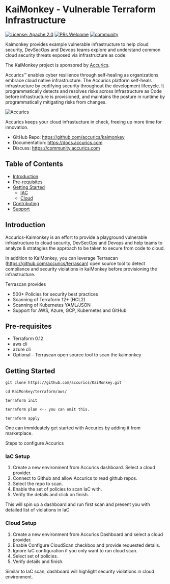 # KaiMonkey - Vulnerable Terraform Infrastructure 

[![License: Apache 2.0](https://img.shields.io/badge/license-Apache%202-blue)](https://github.com/accurics/terrascan/blob/master/LICENSE)
[![PRs Welcome](https://img.shields.io/badge/PRs-welcome-brightgreen.svg)](https://github.com/accurics/KaiMonkey/pulls)
[![community](https://img.shields.io/discourse/status?server=https%3A%2F%2Fcommunity.accurics.com)](https://community.accurics.com)

Kaimonkey provides example vulnerable infrastructure to help cloud security, DevSecOps and Devops teams explore and understand common cloud security threats exposed via infrastructure as code.

The KaiMonkey project is sponsored by [Accurics](https://www.accurics.com/).

Accurics™ enables cyber resilience through self-healing as organizations embrace cloud native infrastructure. The Accurics platform self-heals infrastructure by codifying security throughout the development lifecycle. It programmatically detects and resolves risks across Infrastructure as Code before infrastructure is provisioned, and maintains the posture in runtime by programmatically mitigating risks from changes.

![Accurics](https://github.com/accurics/KaiMonkey/blob/master/logo.png)

Accurics keeps your cloud infrastucture in check, freeing up more time for innovation.

* GitHub Repo: https://github.com/accurics/kaimonkey
* Documentation: https://docs.accurics.com
* Discuss: https://community.accurics.com

## Table of Contents

* [Introduction](#introduction)
* [Pre-requisites ](#Pre-requisites)
* [Getting Started](#getting-started)
  * [IAC](#IaC-Setup)
  * [Cloud](#Cloud-setup)
* [Contributing](#contributing)
* [Support](#support)

## Introduction

Accurics-Kaimonkey is an effort to provide a playground vulnerable infrastructure to cloud security, DevSecOps and Devops  and help teams to analyze & stratagies the approach to be taken to secure from code to cloud. 

In addition to KaiMonkey, you can leverage Terrascan (https://github.com/accurics/terrascan) open source tool to detect compliance and security violations in kaiMonkey before provisioning the  infrastructure.

Terrascan provides

* 500+ Policies for security best practices
* Scanning of Terraform 12+ (HCL2)
* Scanning of Kubernetes YAML/JSON
* Support for AWS, Azure, GCP, Kubernetes and GitHub

## Pre-requisites 

* Terraform 0.12
* aws cli
* azure cli
* Optional - Terrascan open source tool to scan the kaimonkey


## Getting Started

```
git clone https://github.com/accurics/KaiMonkey.git

cd KaiMonkey/terraform/aws/

terraform init

terraform plan <-- you can omit this.

terraform apply

```
One can immideately get started with Accurics by adding it from marketplace.

Steps to configure Accurics

### IaC Setup

1. Create a new environment from Accurics dashboard. Select a cloud provider.
2. Connect to Github and allow Accurics to read github repos.
3. Select the repo to scan.
4. Enable the set of policies to scan IaC with.
5. Verify the details and click on finish.

This will spin up a dashboard and run first scan and present you with detailed list of violations in IaC

### Cloud Setup

1. Create a new environment from Accurics Dashboard and select a cloud provider.
2. Enable Configure CloudScan checkbox and provide requested details.
3. Ignore IaC configuration if you only want to run cloud scan.
4. Select set of policies.
5. Verify details and finish.

Similar to IaC scan, dashboard will highlight security violations in cloud environment.

